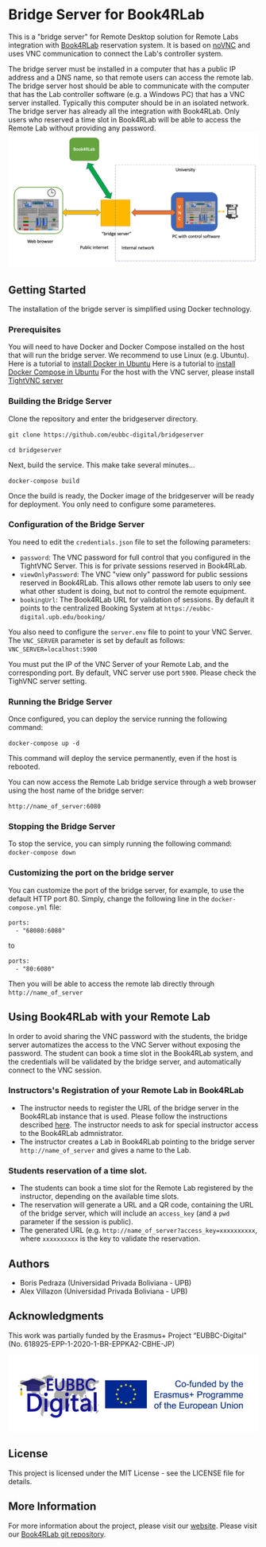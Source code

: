 # Bridge Server for Book4RLab
This is a "bridge server" for Remote Desktop solution for Remote Labs integration with [Book4RLab](https://github.com/eubbc-digital/Book4RLab) reservation system. 
It is based on [noVNC](https://github.com/novnc/noVNC) and uses VNC communication to connect the Lab's controller system.

The bridge server must be installed in a computer that has a public IP address and a DNS name, so that remote users can access the remote lab.
The bridge server host should be able to communicate with the computer that has the Lab controller software (e.g. a Windows PC) that has a VNC server installed. Typically this computer should be in an isolated network.
The bridge server has already all the integration with Book4RLab. Only users who reserved a time slot in Book4RLab will be able to access the Remote Lab without providing any password.
![](assets/architecture.png)

## Getting Started
The installation of the brigde server is simplified using Docker technology.

### Prerequisites
You will need to have Docker and Docker Compose installed on the host that will run the bridge server. We recommend to use Linux (e.g. Ubuntu). 
Here is a tutorial to [install Docker in Ubuntu](https://docs.docker.com/engine/install/ubuntu)
Here is a tutorial to [install Docker Compose in Ubuntu](https://www.digitalocean.com/community/tutorials/how-to-install-and-use-docker-compose-on-ubuntu-20-04)
For the host with the VNC server, please install [TightVNC server](https://tightvnc.com) 

### Building the Bridge Server
Clone the repository and enter the bridgeserver directory.

`git clone https://github.com/eubbc-digital/bridgeserver`

`cd bridgeserver`

Next, build the service. This make take several minutes...

`docker-compose build`

Once the build is ready, the Docker image of the bridgeserver will be ready for deployment. You only need to configure some parameteres.

### Configuration of the Bridge Server

You need to edit the `credentials.json` file to set the following parameters:
- `password`: The VNC password for full control that you configured in the TightVNC Server. This is for private sessions reserved in Book4RLab.
- `viewOnlyPassword`: The VNC "view only" password for public sessions reserved in Book4RLab. This allows other remote lab users to only see what other student is doing, but not to control the remote equipment. 
- `bookingUrl`: The Book4RLab URL for validation of sessions. By default it points to the centralized Booking System at `https://eubbc-digital.upb.edu/booking/`

You also need to configure the `server.env` file to point to your VNC Server. 
The `VNC_SERVER` parameter is set by default as follows:
`VNC_SERVER=localhost:5900`

You must put the IP of the VNC Server of your Remote Lab, and the corresponding port. By default, VNC server use port `5900`. Please check the TighVNC server setting.

### Running the Bridge Server
Once configured, you can deploy the service running the following command:

`docker-compose up -d`

This command will deploy the service permanently, even if the host is rebooted.

You can now access the Remote Lab bridge service through a web browser using the host name of the bridge server:

`http://name_of_server:6080`

### Stopping the Bridge Server
To stop the service, you can simply running the following command: 
`docker-compose down`


### Customizing the port on the bridge server
You can customize the port of the bridge server, for example, to use the default HTTP port 80. 
Simply, change the following line in the `docker-compose.yml` file:

```
ports:
  - "68080:6080"
```
to
```
ports:
  - "80:6080"
```
Then you will be able to access the remote lab directly through `http://name_of_server`

## Using Book4RLab with your Remote Lab
In order to avoid sharing the VNC password with the students, the bridge server automatizes the access to the VNC Server without exposing the password. 
The student can book a time slot in the Book4RLab system, and the credentials will be validated by the bridge server, and automatically connect to the VNC session. 

### Instructors's Registration of your Remote Lab in Book4RLab
- The instructor needs to register the URL of the bridge server in the Book4RLab instance that is used. Please follow the instructions described [here](https://github.com/eubbc-digital/Book4RLab/wiki). The instructor needs to ask for special instructor access to the Book4RLab admnistrator. 
- The instructor creates a Lab in Book4RLab pointing to the bridge server `http://name_of_server` and gives a name to the Lab.

### Students reservation of a time slot. 
- The students can book a time slot for the Remote Lab registered by the instructor, depending on the available time slots. 
- The reservation will generate a URL and a QR code, containing the URL of the bridge server, which will include an `access_key` (and a `pwd` parameter if the session is public). 
- The generated URL (e.g. `http://name_of_server?access_key=xxxxxxxxxx`, where `xxxxxxxxxx` is the key to validate the reservation. 
  

## Authors

 - Boris Pedraza (Universidad Privada Boliviana - UPB)
 - Alex Villazon (Universidad Privada Boliviana - UPB)

## Acknowledgments

This work was partially funded by the Erasmus+ Project “EUBBC-Digital” (No.
618925-EPP-1-2020-1-BR-EPPKA2-CBHE-JP)

![](assets/erasmus.jpeg)

## License
This project is licensed under the MIT License - see the LICENSE file for details.

## More Information
For more information about the project, please visit our [website](https://eubbc-digital.upb.edu/).
Please visit our [Book4RLab git repository](https://github.com/eubbc-digital/Book4RLab/).
